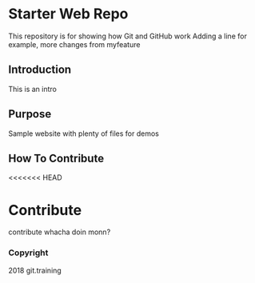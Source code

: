 # Starter Web Repo

This repository is for showing how Git and GitHub work
Adding a line for example, more changes from myfeature

## Introduction

This is an intro

## Purpose

Sample website with plenty of files for demos

## How To Contribute
<<<<<<< HEAD

Contribute
=======
contribute
whacha doin monn?

### Copyright
2018 git.training
